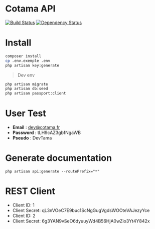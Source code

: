 # Cotama API 
[![Build Status](https://travis-ci.com/Ealenn/Cotama-API.svg?token=pzmEyFi3sozv2AJWbeuN&branch=master)](https://travis-ci.com/Ealenn/Cotama-API) [![Dependency Status](https://www.versioneye.com/user/projects/59ddd48d0fb24f20fe62e78e/badge.svg?style=flat-square)](https://www.versioneye.com/user/projects/59ddd48d0fb24f20fe62e78e) 

# Install 
```sh
composer install
cp .env.exemple .env
php artisan key:generate
```

> Dev env
```sh
php artisan migrate
php artisan db:seed
php artisan passport:client
```

# User Test
- **Email** : dev@cotama.fr
- **Password** : tLH9cAZ3gbfNgaWB
- **Pseudo** : DevTama

# Generate documentation 
```
php artisan api:generate --routePrefix="*"
```

# REST Client
- Client ID: 1
- Client Secret: qL3nVOeC7E9buc1ScNgGugVgdsWOOteVAJezyYce
- Client ID: 2
- Client Secret: 6g3YAN9vSeO6dyuuyWd4B56HjA0wZio3Yt4Y842x